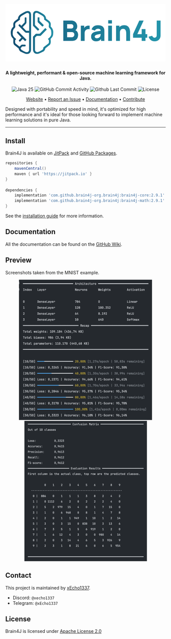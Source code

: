 <h1 align="center">
  <br>
  <img height="180" src="assets/brain4j-logo.svg" alt="Brain4J Logo">
</h1>

<h4 align="center">A lightweight, performant & open-source machine learning framework for Java.</h4>

<p align="center">
    <img alt="Java 25" src="https://img.shields.io/badge/java-25-red">
    <img alt="GitHub Commit Activity" src="https://img.shields.io/github/commit-activity/m/brain4j-org/brain4j"/>
    <img alt="Github Last Commit" src="https://img.shields.io/github/last-commit/brain4j-org/brain4j"/>
    <img alt="License" src="https://img.shields.io/github/license/brain4j-org/brain4j">
</p>

<p align="center">
    <a href="https://brain4j.org">Website</a> •
    <a href="https://github.com/xEcho1337/brain4j/issues/new?template=Blank+issue">Report an Issue</a> •
    <a href="https://github.com/xEcho1337/brain4j/wiki">Documentation</a> •
    <a href="https://github.com/xEcho1337/brain4j/blob/main/CONTRIBUTING.md">Contribute</a>
</p>

Designed with portability and speed in mind, it's optimized for high performance and it's ideal for those looking forward
to implement machine learning solutions in pure Java.

---

## Install

Brain4J is available on [JitPack](https://jitpack.io) and [GitHub Packages](https://github.com/brain4j-org/brain4j/packages).

```groovy
repositories {
    mavenCentral()
    maven { url 'https://jitpack.io' }
}

dependencies {
    implementation 'com.github.brain4j-org.brain4j:brain4j-core:2.9.1'
    implementation 'com.github.brain4j-org.brain4j:brain4j-math:2.9.1'
}
```

See the [installation guide](https://github.com/brain4j-org/brain4j/wiki/Installation) for more information.


## Documentation

All the documentation can be found on the [GitHub Wiki](https://github.com/brain4j-org/brain4j/wiki).

## Preview

Screenshots taken from the MNIST example.

<p align="center">
  <img height="440" src="assets/preview-1.png" alt="Training" />
  <img height="440" src="assets/preview-2.png" alt="Confusion Matrix" />
</p>

## Contact

This project is maintained by [xEcho1337](https://github.com/xEcho1337).

* Discord: `@xecho1337`
* Telegram: `@xEcho1337`

## License

Brain4J is licensed under [Apache License 2.0](https://github.com/xEcho1337/Brain4J/blob/main/LICENSE)
